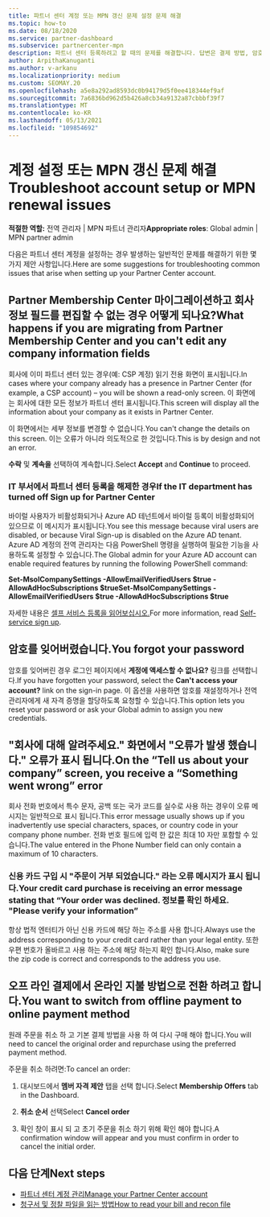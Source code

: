```yaml
---
title: 파트너 센터 계정 또는 MPN 갱신 문제 설정 문제 해결
ms.topic: how-to
ms.date: 08/18/2020
ms.service: partner-dashboard
ms.subservice: partnercenter-mpn
description: 파트너 센터 등록하려고 할 때의 문제를 해결합니다. 답변은 결제 방법, 암호 잊기 등의 문제를 해결합니다.
author: ArpithaKanuganti
ms.author: v-arkanu
ms.localizationpriority: medium
ms.custom: SEOMAY.20
ms.openlocfilehash: a5e8a292ad8593dc0b94179d5f0ee418344ef9af
ms.sourcegitcommit: 7a6836bd962d5b426a8cb34a9132a87cbbbf39f7
ms.translationtype: MT
ms.contentlocale: ko-KR
ms.lasthandoff: 05/13/2021
ms.locfileid: "109854692"
---
```

# <a name="troubleshoot-account-setup-or-mpn-renewal-issues"></a><span data-ttu-id="1f143-104">계정 설정 또는 MPN 갱신 문제 해결</span><span class="sxs-lookup"><span data-stu-id="1f143-104">Troubleshoot account setup or MPN renewal issues</span></span>

<span data-ttu-id="1f143-105">**적절한 역할:** 전역 관리자 | MPN 파트너 관리자</span><span class="sxs-lookup"><span data-stu-id="1f143-105">**Appropriate roles**: Global admin | MPN partner admin</span></span>
 
<span data-ttu-id="1f143-106">다음은 파트너 센터 계정을 설정하는 경우 발생하는 일반적인 문제를 해결하기 위한 몇 가지 제안 사항입니다.</span><span class="sxs-lookup"><span data-stu-id="1f143-106">Here are some suggestions for troubleshooting common issues that arise when setting up your Partner Center account.</span></span>

## <a name="what-happens-if-you-are-migrating-from-partner-membership-center-and-you-cant-edit-any-company-information-fields"></a><span data-ttu-id="1f143-107">Partner Membership Center 마이그레이션하고 회사 정보 필드를 편집할 수 없는 경우 어떻게 되나요?</span><span class="sxs-lookup"><span data-stu-id="1f143-107">What happens if you are migrating from Partner Membership Center and you can't edit any company information fields</span></span>

<span data-ttu-id="1f143-108">회사에 이미 파트너 센터 있는 경우(예: CSP 계정) 읽기 전용 화면이 표시됩니다.</span><span class="sxs-lookup"><span data-stu-id="1f143-108">In cases where your company already has a presence in Partner Center (for example, a CSP account) – you will be shown a read-only screen.</span></span> <span data-ttu-id="1f143-109">이 화면에는 회사에 대한 모든 정보가 파트너 센터 표시됩니다.</span><span class="sxs-lookup"><span data-stu-id="1f143-109">This screen will display all the information about your company as it exists in Partner Center.</span></span>

<span data-ttu-id="1f143-110">이 화면에서는 세부 정보를 변경할 수 없습니다.</span><span class="sxs-lookup"><span data-stu-id="1f143-110">You can't change the details on this screen.</span></span> <span data-ttu-id="1f143-111">이는 오류가 아니라 의도적으로 한 것입니다.</span><span class="sxs-lookup"><span data-stu-id="1f143-111">This is by design and not an error.</span></span>

<span data-ttu-id="1f143-112">**수락** 및 **계속을** 선택하여 계속합니다.</span><span class="sxs-lookup"><span data-stu-id="1f143-112">Select **Accept** and **Continue** to proceed.</span></span>


### <a name="if-the-it-department-has-turned-off-sign-up-for-partner-center"></a><span data-ttu-id="1f143-113">IT 부서에서 **파트너 센터 등록을** 해제한 경우</span><span class="sxs-lookup"><span data-stu-id="1f143-113">If the IT department has turned off **Sign up for Partner Center**</span></span>

<span data-ttu-id="1f143-114">바이럴 사용자가 비활성화되거나 Azure AD 테넌트에서 바이럴 등록이 비활성화되어 있으므로 이 메시지가 표시됩니다.</span><span class="sxs-lookup"><span data-stu-id="1f143-114">You see this message because viral users are disabled, or because Viral Sign-up is disabled on the Azure AD tenant.</span></span> <span data-ttu-id="1f143-115">Azure AD 계정의 전역 관리자는 다음 PowerShell 명령을 실행하여 필요한 기능을 사용하도록 설정할 수 있습니다.</span><span class="sxs-lookup"><span data-stu-id="1f143-115">The Global admin for your Azure AD account can enable required features by running the following PowerShell command:</span></span>

<span data-ttu-id="1f143-116">**Set-MsolCompanySettings -AllowEmailVerifiedUsers $true -AllowAdHocSubscriptions $true**</span><span class="sxs-lookup"><span data-stu-id="1f143-116">**Set-MsolCompanySettings -AllowEmailVerifiedUsers $true -AllowAdHocSubscriptions $true**</span></span>

<span data-ttu-id="1f143-117">자세한 내용은 [셀프 서비스 등록을 읽어보십시오.](/azure/active-directory/users-groups-roles/directory-self-service-signup)</span><span class="sxs-lookup"><span data-stu-id="1f143-117">For more information, read [Self-service sign up](/azure/active-directory/users-groups-roles/directory-self-service-signup).</span></span>

## <a name="you-forgot-your-password"></a><span data-ttu-id="1f143-118">암호를 잊어버렸습니다.</span><span class="sxs-lookup"><span data-stu-id="1f143-118">You forgot your password</span></span>

<span data-ttu-id="1f143-119">암호를 잊어버린 경우 로그인 페이지에서 **계정에 액세스할 수 없나요?** 링크를 선택합니다.</span><span class="sxs-lookup"><span data-stu-id="1f143-119">If you have forgotten your password, select the **Can't access your account?** link on the sign-in page.</span></span> <span data-ttu-id="1f143-120">이 옵션을 사용하면 암호를 재설정하거나 전역 관리자에게 새 자격 증명을 할당하도록 요청할 수 있습니다.</span><span class="sxs-lookup"><span data-stu-id="1f143-120">This option lets you reset your password or ask your Global admin to assign you new credentials.</span></span>

## <a name="on-the-tell-us-about-your-company-screen-you-receive-a-something-went-wrong-error"></a><span data-ttu-id="1f143-121">"회사에 대해 알려주세요." 화면에서 "오류가 발생 했습니다." 오류가 표시 됩니다.</span><span class="sxs-lookup"><span data-stu-id="1f143-121">On the “Tell us about your company” screen, you receive a “Something went wrong” error</span></span>

<span data-ttu-id="1f143-122">회사 전화 번호에서 특수 문자, 공백 또는 국가 코드를 실수로 사용 하는 경우이 오류 메시지는 일반적으로 표시 됩니다.</span><span class="sxs-lookup"><span data-stu-id="1f143-122">This error message usually shows up if you inadvertently use special characters, spaces, or country code in your company phone number.</span></span> <span data-ttu-id="1f143-123">전화 번호 필드에 입력 한 값은 최대 10 자만 포함할 수 있습니다.</span><span class="sxs-lookup"><span data-stu-id="1f143-123">The value entered in the Phone Number field can only contain a maximum of 10 characters.</span></span>


### <a name="your-credit-card-purchase-is-receiving-an-error-message-stating-that-your-order-was-declined-please-verify-your-information"></a><span data-ttu-id="1f143-124">신용 카드 구입 시 "주문이 거부 되었습니다." 라는 오류 메시지가 표시 됩니다.</span><span class="sxs-lookup"><span data-stu-id="1f143-124">Your credit card purchase is receiving an error message stating that “Your order was declined.</span></span> <span data-ttu-id="1f143-125">정보를 확인 하세요. "</span><span class="sxs-lookup"><span data-stu-id="1f143-125">Please verify your information”</span></span>


<span data-ttu-id="1f143-126">항상 법적 엔터티가 아닌 신용 카드에 해당 하는 주소를 사용 합니다.</span><span class="sxs-lookup"><span data-stu-id="1f143-126">Always use the address corresponding to your credit card rather than your legal entity.</span></span> <span data-ttu-id="1f143-127">또한 우편 번호가 올바르고 사용 하는 주소에 해당 하는지 확인 합니다.</span><span class="sxs-lookup"><span data-stu-id="1f143-127">Also, make sure the zip code is correct and corresponds to the address you use.</span></span>

## <a name="you-want-to-switch-from-offline-payment-to-online-payment-method"></a><span data-ttu-id="1f143-128">오프 라인 결제에서 온라인 지불 방법으로 전환 하려고 합니다.</span><span class="sxs-lookup"><span data-stu-id="1f143-128">You want to switch from offline payment to online payment method</span></span> 

<span data-ttu-id="1f143-129">원래 주문을 취소 하 고 기본 결제 방법을 사용 하 여 다시 구매 해야 합니다.</span><span class="sxs-lookup"><span data-stu-id="1f143-129">You will need to cancel the original order and repurchase using the preferred payment method.</span></span>

<span data-ttu-id="1f143-130">주문을 취소 하려면:</span><span class="sxs-lookup"><span data-stu-id="1f143-130">To cancel an order:</span></span>

1. <span data-ttu-id="1f143-131">대시보드에서 **멤버 자격 제안** 탭을 선택 합니다.</span><span class="sxs-lookup"><span data-stu-id="1f143-131">Select **Membership Offers** tab in the Dashboard.</span></span>

2. <span data-ttu-id="1f143-132">**취소 순서** 선택</span><span class="sxs-lookup"><span data-stu-id="1f143-132">Select **Cancel order**</span></span>

3. <span data-ttu-id="1f143-133">확인 창이 표시 되 고 초기 주문을 취소 하기 위해 확인 해야 합니다.</span><span class="sxs-lookup"><span data-stu-id="1f143-133">A confirmation window will appear and you must confirm in order to cancel the initial order.</span></span>

## <a name="next-steps"></a><span data-ttu-id="1f143-134">다음 단계</span><span class="sxs-lookup"><span data-stu-id="1f143-134">Next steps</span></span>

- [<span data-ttu-id="1f143-135">파트너 센터 계정 관리</span><span class="sxs-lookup"><span data-stu-id="1f143-135">Manage your Partner Center account</span></span>](partner-center-account-setup.md)
- [<span data-ttu-id="1f143-136">청구서 및 정찰 파일을 읽는 방법</span><span class="sxs-lookup"><span data-stu-id="1f143-136">How to read your bill and recon file</span></span>](read-your-bill.md)
